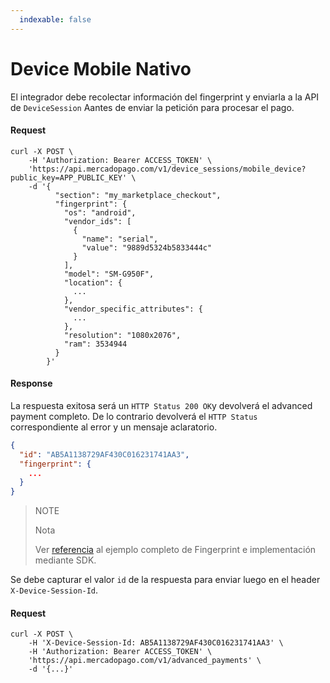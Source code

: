 ```yaml
---
  indexable: false
---
```


# Device Mobile Nativo

El integrador debe recolectar información del fingerprint y enviarla a la API de `DeviceSession` Aantes de enviar la petición para procesar el pago.

#### Request
```curl
curl -X POST \
    -H 'Authorization: Bearer ACCESS_TOKEN' \
    'https://api.mercadopago.com/v1/device_sessions/mobile_device?public_key=APP_PUBLIC_KEY' \
    -d '{
          "section": "my_marketplace_checkout",
          "fingerprint": {
            "os": "android",
            "vendor_ids": [
              {
                "name": "serial",
                "value": "9889d5324b5833444c"
              }
            ],
            "model": "SM-G950F",
            "location": {
              ...
            },
            "vendor_specific_attributes": {
              ...
            },
            "resolution": "1080x2076",
            "ram": 3534944
          }
        }'
```

#### Response


La respuesta exitosa será un `HTTP Status 200 OK`y devolverá el advanced payment completo. De lo contrario devolverá el `HTTP Status` correspondiente al error y un mensaje aclaratorio.

```json
{
  "id": "AB5A1138729AF430C016231741AA3",
  "fingerprint": {
    ...
  }
}
```

> NOTE
> 
> Nota
> 
> Ver [referencia](https://www.mercadopago.com.ar/developers/es/guides/payments/advanced-payments/wallet-device-fingerprint-sample) al ejemplo completo de Fingerprint e implementación mediante SDK.

Se debe capturar el valor `id` de la respuesta para enviar luego en el header `X-Device-Session-Id`.

#### Request
```curl
curl -X POST \
    -H 'X-Device-Session-Id: AB5A1138729AF430C016231741AA3' \
    -H 'Authorization: Bearer ACCESS_TOKEN' \
    'https://api.mercadopago.com/v1/advanced_payments' \
    -d '{...}'
```